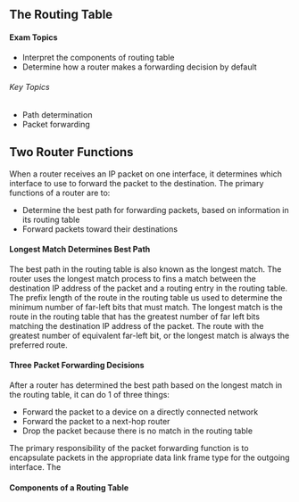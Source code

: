 ## The Routing Table

#### Exam Topics
- Interpret the components of routing table
- Determine how a router makes a forwarding decision by default 

###### Key Topics
- Path determination
- Packet forwarding 

## Two Router Functions

When a router receives an IP packet on one interface, it determines which interface to use to forward the packet to the destination. The primary functions of a router are to:
- Determine the best path for forwarding packets, based on information in its routing table 
- Forward packets toward their destinations

#### Longest Match Determines Best Path

The best path in the routing table is also known as the longest match. The router uses the longest match process to fins a match between the destination IP address of the packet and a routing entry in the routing table. The prefix length of the route in the routing table us used to determine the minimum number of far-left bits that must match. The longest match is the route in the routing table that has the greatest number of far left bits matching the destination IP address of the packet. The route with the greatest number of equivalent far-left bit, or the longest match is always the preferred route.

#### Three Packet Forwarding Decisions

After a router has determined the best path based on the longest match in the routing table, it can do 1 of three things:
* Forward the packet to a device on a directly connected network
* Forward the packet to a next-hop router
* Drop the packet because there is no match in the routing table

The primary responsibility of the packet forwarding function is to encapsulate packets in the appropriate data link frame type for the outgoing interface. The

#### Components of a Routing Table
